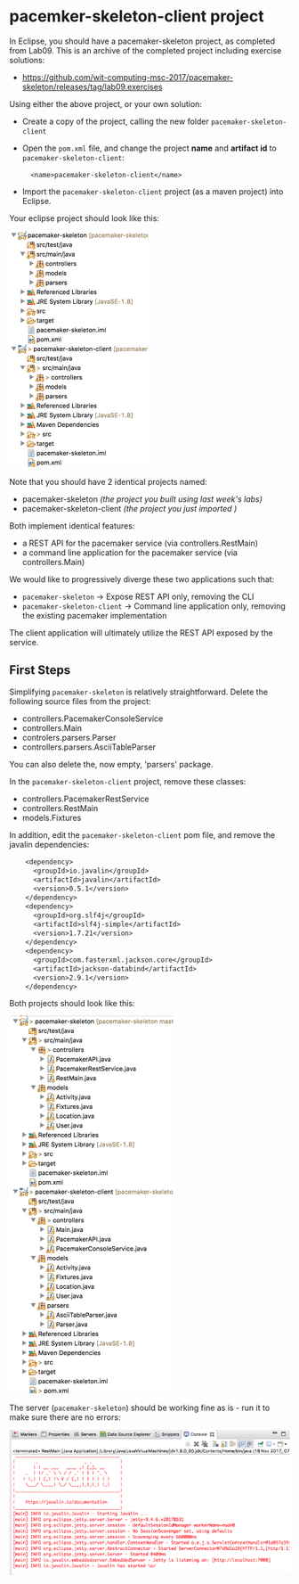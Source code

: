 # pacemker-skeleton-client project

In Eclipse, you should have a pacemaker-skeleton project, as completed from Lab09. This is an archive of the completed project including exercise solutions:

- <https://github.com/wit-computing-msc-2017/pacemaker-skeleton/releases/tag/lab09.exercises>

Using either the above project, or your own solution:

- Create a copy of the project, calling the new folder `pacemaker-skeleton-client`
- Open the `pom.xml` file, and change the project **name** and **artifact id** to `pacemaker-skeleton-client`:

    ~~~
      <name>pacemaker-skeleton-client</name>
    ~~~

- Import the `pacemaker-skeleton-client` project (as a maven project) into Eclipse.

Your eclipse project should look like this:

![](img/01.png)

Note that you should have 2 identical projects named:

- pacemaker-skeleton   *(the project you built using last week's labs)*
- pacemaker-skeleton-client   *(the project you just imported )*

Both implement identical features:

- a REST API for the pacemaker service (via controllers.RestMain)
- a command line application for the pacemaker service (via controllers.Main)

We would like to progressively diverge these two applications such that:

- `pacemaker-skeleton` -> Expose REST API only, removing the CLI
- `pacemaker-skeleton-client` -> Command line application only, removing the existing pacemaker implementation

The client application will ultimately utilize the REST API exposed by the service.


## First Steps

Simplifying `pacemaker-skeleton` is relatively straightforward. Delete the following source files from the project:

- controllers.PacemakerConsoleService
- controllers.Main
- controlers.parsers.Parser
- controllers.parsers.AsciiTableParser

You can also delete the, now empty, 'parsers' package.

In the `pacemaker-skeleton-client` project, remove these classes:

- controllers.PacemakerRestService
- controllers.RestMain
- models.Fixtures

In addition, edit the `pacemaker-skeleton-client` pom file, and remove the javalin dependencies:

~~~
    <dependency>
      <groupId>io.javalin</groupId>
      <artifactId>javalin</artifactId>
      <version>0.5.1</version>
    </dependency>
    <dependency>
      <groupId>org.slf4j</groupId>
      <artifactId>slf4j-simple</artifactId>
      <version>1.7.21</version>
    </dependency>
    <dependency>
      <groupId>com.fasterxml.jackson.core</groupId>
      <artifactId>jackson-databind</artifactId>
      <version>2.9.1</version>
    </dependency>
~~~

Both projects should look like this:

![](img/02.png)

The server (`pacemaker-skeleton`) should be working fine as is - run it to make sure there are no errors:

![](img/03.png)
